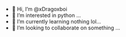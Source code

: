 - 👋 Hi, I’m @xDragoxboi
- 👀 I’m interested in python ...
- 🌱 I’m currently learning nothing lol...
- 💞️ I’m looking to collaborate on something ...

<!---
xDragoxboi/xDragoxboi is a ✨ special ✨ repository because its `README.md` (this file) appears on your GitHub profile.
You can click the Preview link to take a look at your changes.
--->
